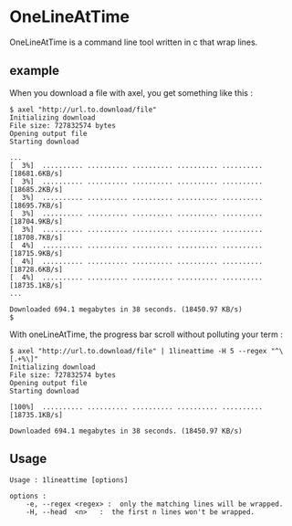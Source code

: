 OneLineAtTime
=============

OneLineAtTime is a command line tool written in c that wrap lines.

## example

When you download a file with axel, you get something like this :

```shell
$ axel "http://url.to.download/file"
Initializing download
File size: 727832574 bytes
Opening output file
Starting download

...
[  3%]  .......... .......... .......... .......... ..........  [18681.6KB/s]
[  3%]  .......... .......... .......... .......... ..........  [18685.2KB/s]
[  3%]  .......... .......... .......... .......... ..........  [18695.7KB/s]
[  3%]  .......... .......... .......... .......... ..........  [18704.9KB/s]
[  3%]  .......... .......... .......... .......... ..........  [18708.7KB/s]
[  4%]  .......... .......... .......... .......... ..........  [18715.9KB/s]
[  4%]  .......... .......... .......... .......... ..........  [18728.6KB/s]
[  4%]  .......... .......... .......... .......... ..........  [18735.1KB/s]
...

Downloaded 694.1 megabytes in 38 seconds. (18450.97 KB/s)
$ 
```

With oneLineAtTime, the progress bar scroll without polluting your term :
```shell
$ axel "http://url.to.download/file" | 1lineattime -H 5 --regex "^\[.+%\]"
Initializing download
File size: 727832574 bytes
Opening output file
Starting download

[100%]  .......... .......... .......... .......... ..........  [18735.1KB/s]

Downloaded 694.1 megabytes in 38 seconds. (18450.97 KB/s)
```

## Usage

```
Usage : 1lineattime [options]

options :
    -e, --regex <regex> :  only the matching lines will be wrapped.
    -H, --head  <n>   :  the first n lines won't be wrapped.
```

